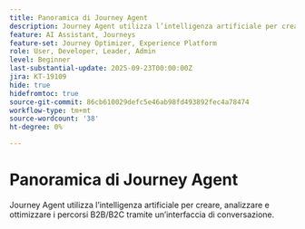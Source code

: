 ```yaml
---
title: Panoramica di Journey Agent
description: Journey Agent utilizza l’intelligenza artificiale per creare, analizzare e ottimizzare i percorsi B2B/B2C tramite un’interfaccia di conversazione.
feature: AI Assistant, Journeys
feature-set: Journey Optimizer, Experience Platform
role: User, Developer, Leader, Admin
level: Beginner
last-substantial-update: 2025-09-23T00:00:00Z
jira: KT-19109
hide: true
hidefromtoc: true
source-git-commit: 86cb610029defc5e46ab98fd493892fec4a78474
workflow-type: tm+mt
source-wordcount: '38'
ht-degree: 0%

---
```


# Panoramica di Journey Agent

Journey Agent utilizza l’intelligenza artificiale per creare, analizzare e ottimizzare i percorsi B2B/B2C tramite un’interfaccia di conversazione.

<!-- For more information, see the [AI Assistant UI guide](https://experienceleague.adobe.com/en/docs/experience-platform/ai-assistant/ui-guide#use-discoverability).-->




